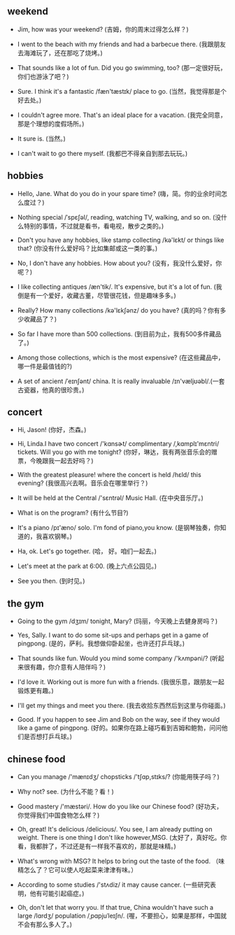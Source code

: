 ## weekend

- Jim, how was your weekend? (吉姆，你的周末过得怎么样？)

* I went to the beach with my friends and had a barbecue there. (我跟朋友去海滩玩了，还在那吃了烧烤。)

- That sounds like a lot of fun. Did you go swimming, too? (那一定很好玩，你们也游泳了吧？)

* Sure. I think it's a fantastic /fæn'tæstɪk/ place to go. (当然，我觉得那是个好去处。)
 
- I couldn't agree more. That's an ideal place for a vacation. (我完全同意，那是个理想的度假场所。)

* It sure is. (当然。)

- I can't wait to go there myself. (我都巴不得亲自到那去玩玩。)

## hobbies

- Hello, Jane. What do you do in your spare time? (嗨，简。你的业余时间怎么度过？)
 
* Nothing special /ˈspɛʃəl/, reading, watching TV, walking, and so on. (没什 么特别的事情，不过就是看书，看电视，散步之类的。)

- Don't you have any hobbies, like stamp collecting /kə'lɛkt/ or things like that? (你没有什么爱好吗？比如集邮或这一类的事。)

* No, I don't have any hobbies. How about you? (没有，我没什么爱好，你呢？)

- I like collecting antiques /æn'tik/. It's expensive, but it's a lot of fun. (我倒是有一个爱好，收藏古董，尽管很花钱，但是趣味多多。)

* Really? How many collections /kə'lɛkʃənz/ do you have? (真的吗？你有多少收藏品了？)

- So far I have more than 500 collections. (到目前为止，我有500多件藏品了。)

* Among those collections, which is the most expensive? (在这些藏品中，哪一件是最值钱的?)

- A set of ancient /ˈeɪnʃənt/ china. It is really invaluable /ɪn'væljʊəbl/.(一套古瓷器，他真的很珍贵。)

## concert

- Hi, Jason! (你好，杰森。)

* Hi, Linda.I have two concert /'kɑnsɚt/ complimentary /,kɑmplɪ'mɛntri/ tickets. Will you go with me tonight? (你好，琳达，我有两张音乐会的赠票，今晚跟我一起去好吗？)

- With the greatest pleasure! where the concert is held /hɛld/ this evening? (我很高兴去啊。音乐会在哪里举行？)

* It will be held at the Central /'sɛntrəl/ Music Hall. (在中央音乐厅。)

- What is on the program? (有什么节目?)

* It's a piano /pɪ'æno/ solo. I'm fond of piano,you know. (是钢琴独奏，你知道的，我喜欢钢琴。)

- Ha, ok. Let's go together. (哈， 好。咱们一起去。)

* Let's meet at the park at 6:00. (晚上六点公园见。)

- See you then. (到时见。)

## the gym

- Going to the gym /dʒɪm/ tonight, Mary? (玛丽，今天晚上去健身房吗？)
 
* Yes, Sally. I want to do some sit-ups and perhaps get in a game of pingpong. (是的，萨利。我想做仰卧起坐，也许还打乒乓球。)

- That sounds like fun. Would you mind some company /'kʌmpəni/? (听起来很有趣，你介意有人陪伴吗？)

* I'd love it. Working out is more fun with a friends. (我很乐意，跟朋友一起锻炼更有趣。)

- I'll get my things and meet you there. (我去收拾东西然后到这里与你碰面。)

* Good. If you happen to see Jim and Bob on the way, see if they would like a game of pingpong. (好的。如果你在路上碰巧看到吉姆和鲍勃，问问他们是否想打乒乓球。)

## chinese food 

- Can you manage /'mænɪdʒ/ chopsticks /'tʃɑp,stɪks/? (你能用筷子吗？)

* Why not? see. (为什么不能？看！)

- Good mastery /'mæstəri/. How do you like our Chinese food? (好功夫，你觉得我们中国食物怎么样？)

* Oh, great! It's delicious /delicious/. You see, I am already putting on weight. There is one thing I don't like however,MSG. (太好了，真好吃。你看，我都胖了，不过还是有一样我不喜欢的，那就是味精。)

- What's wrong with MSG? It helps to bring out the taste of the food. （味精怎么了？它可以使人吃起菜来津津有味。）

* According to some studies /'stʌdiz/ it may cause cancer. (一些研究表明，他有可能引起癌症。)

- Oh, don't let that worry you. If that true, China wouldn't have such a large /lɑrdʒ/ population /ˌpɑpjuˈleɪʃn/. (喔，不要担心，如果是那样，中国就不会有那么多人了。)
